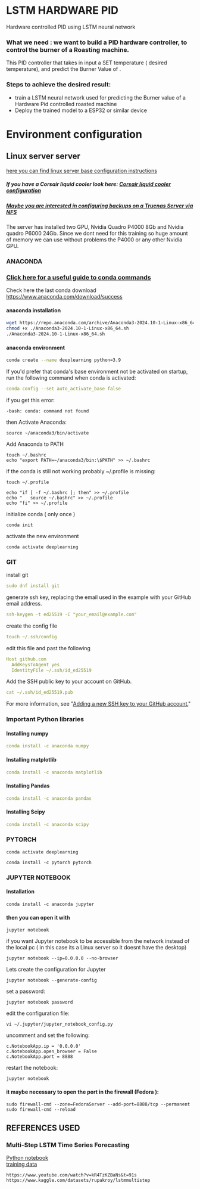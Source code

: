 # LSTM HARDWARE PID
Hardware controlled PID using LSTM neural network


### What we need : we want to build a PID hardware controller, to control the burner of a Roasting machine.
This PID controller that takes in input a SET temperature ( desired temperature), and predict the Burner Value of . 


### Steps to achieve the desired result:

- train a LSTM neural network used for predicting the Burner value of a Hardware Pid controlled roasted machine
- Deploy the trained model to a ESP32 or similar device 

# Environment configuration

## Linux server server 
[here you can find linux server base configuration instructions](linux_configuration.md)

##### If you have a Corsair liquid cooler look here: [Corsair liquid cooler configuration](corsair_cooler.md)

##### [Maybe you are interested in configuring backups on a Truenas Server via NFS](linux_backups_truenas_nfs.md)

The server has installed two GPU, Nvidia Quadro P4000 8Gb and Nvidia quadro P6000 24Gb.
Since we dont need for this training so huge amount of memory we can use without problems the P4000 or any other Nvidia GPU.

### ANACONDA

### [Click here for a useful guide to conda commands](anaconda.pdf)

Check here the last conda download https://www.anaconda.com/download/success

#### anaconda installation
```bash
wget https://repo.anaconda.com/archive/Anaconda3-2024.10-1-Linux-x86_64.sh
chmod +x ./Anaconda3-2024.10-1-Linux-x86_64.sh
./Anaconda3-2024.10-1-Linux-x86_64.sh
```

#### anaconda environment
```bash
conda create --name deeplearning python=3.9
```

If you'd prefer that conda's base environment not be activated on startup,
   run the following command when conda is activated:
```yaml
conda config --set auto_activate_base false

```


if you get this error:
```commandline
-bash: conda: command not found
```

then Activate Anaconda:
```commandline
source ~/anaconda3/bin/activate
```

Add Anaconda to PATH
```commandline
touch ~/.bashrc
echo "export PATH=~/anaconda3/bin:\$PATH" >> ~/.bashrc
```
if the conda is still not working probably ~/.profile is missing:
```commandline
touch ~/.profile

echo "if [ -f ~/.bashrc ]; then" >> ~/.profile
echo "   source ~/.bashrc" >> ~/.profile
echo "fi" >> ~/.profile
```

initialize conda ( only once ) 
```
conda init
```

activate the new environment
```
conda activate deeplearning
```
### GIT

install git
```yaml
sudo dnf install git
```
generate ssh key, replacing the email used in the example with your GitHub email address.
```yaml
ssh-keygen -t ed25519 -C "your_email@example.com"
```
create the config file
```yaml
touch ~/.ssh/config
```

edit this file and past the following
```yaml
Host github.com
  AddKeysToAgent yes
  IdentityFile ~/.ssh/id_ed25519
```

Add the SSH public key to your account on GitHub. 

```yaml
cat ~/.ssh/id_ed25519.pub
```

For more information, 
see "[Adding a new SSH key to your GitHub account.](https://docs.github.com/en/authentication/connecting-to-github-with-ssh/adding-a-new-ssh-key-to-your-github-account)"

### Important Python libraries

#### Installing numpy
```yaml
conda install -c anaconda numpy
```

#### Installing matplotlib
```yaml
conda install -c anaconda matplotlib
```

#### Installing Pandas
```yaml
conda install -c anaconda pandas
```

#### Installing Scipy
```yaml
conda install -c anaconda scipy
```


### PYTORCH

```commandline
conda activate deeplearning

conda install -c pytorch pytorch 
```

### JUPYTER NOTEBOOK

#### Installation
```commandline
conda install -c anaconda jupyter
```

#### then you can open it with
```commandline
jupyter notebook
```
if you want Jupyter notebook to be accessible from the network instead of the local pc ( in this case its a Linux server so it doesnt have the desktop)

```commandline
jupyter notebook --ip=0.0.0.0 --no-browser
```
Lets create the configuration for Jupyter
```commandline
jupyter notebook --generate-config
```
set a password:
```commandline
jupyter notebook password
```

edit the configuration file:
```commandline
vi ~/.jupyter/jupyter_notebook_config.py
```
uncomment and set the following:
```commandline
c.NotebookApp.ip = '0.0.0.0'
c.NotebookApp.open_browser = False
c.NotebookApp.port = 8888
```

restart the notebook:
```commandline
jupyter notebook
```

#### it maybe necessary to open the port in the firewall (Fedora ):
```commandline
sudo firewall-cmd --zone=FedoraServer --add-port=8888/tcp --permanent
sudo firewall-cmd --reload

```

## REFERENCES USED
### Multi-Step LSTM Time Series Forecasting
[Python notebook](notebook/ventas-lstm-multistep.ipynb) <br>
[training data](notebook/lstm_sales_year.csv.xls) <br>

    https://www.youtube.com/watch?v=kR4TzKZBaNs&t=91s
    https://www.kaggle.com/datasets/rupakroy/lstmmultistep
